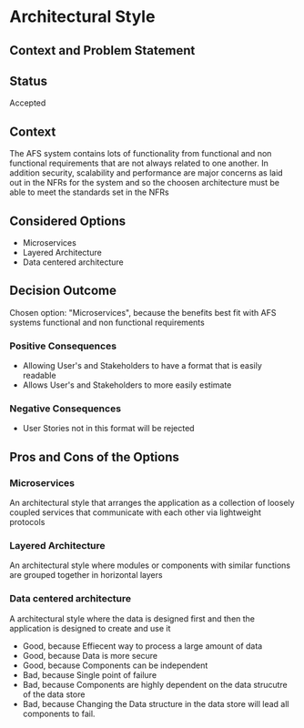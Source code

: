 # Architectural Style

## Context and Problem Statement

## Status
Accepted

## Context
The AFS system contains lots of functionality from functional and non functional requirements that are not always related to one another. In addition security, scalability and performance are major concerns as laid out in the NFRs for the system and so the choosen architecture must be able to meet the standards set in the NFRs

## Considered Options

* Microservices
* Layered Architecture
* Data centered architecture

## Decision Outcome

Chosen option: "Microservices", because the benefits best fit with AFS systems functional and non functional requirements

### Positive Consequences

* Allowing User's and Stakeholders to have a format that is easily readable
* Allows User's and Stakeholders to more easily estimate

### Negative Consequences

* User Stories not in this format will be rejected

## Pros and Cons of the Options

### Microservices

An architectural style that arranges the application as a collection of loosely coupled services that communicate with each other via lightweight protocols

### Layered Architecture

An architectural style where modules or components with similar functions are grouped together in horizontal layers

### Data centered architecture

A architectural style where the data is designed first and then the application is designed to create and use it

* Good, because Effiecent way to process a large amount of data
* Good, because Data is more secure
* Good, because Components can be independent
* Bad, because Single point of failure
* Bad, because Components are highly dependent on the data strucutre of the data store
* Bad, because Changing the Data structure in the data store will lead all components to fail.
